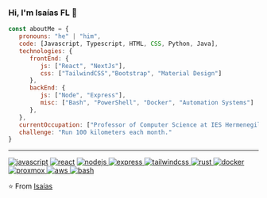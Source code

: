 ### Hi,  I'm Isaías FL 👋 

```javascript
const aboutMe = {
   pronouns: "he" | "him",
   code: [Javascript, Typescript, HTML, CSS, Python, Java],
   technologies: {
      frontEnd: {
         js: ["React", "NextJs"],
         css: ["TailwindCSS","Bootstrap", "Material Design"]
      },
      backEnd: {
         js: ["Node", "Express"],
         misc: ["Bash", "PowerShell", "Docker", "Automation Systems"]
      },
   },
   currentOccupation: ["Professor of Computer Science at IES Hermenegildo Lanz"],
   challenge: "Run 100 kilometers each month."
}
```
___

<!--
Cuando quieras sacar estadísticas.
[![Isaías GitHub stats](https://github-readme-stats.vercel.app/api?username=isaiasfl)](https://github.com/isaiasfl/github-readme-stats)

-->

<!--
**isaiasfl/isaiasfl** is a ✨ _special_ ✨ repository because its `README.md` (this file) appears on your GitHub profile.

Here are some ideas to get you started:

- 🔭 I’m currently working on ...
- 🌱 I’m currently learning ...
- 👯 I’m looking to collaborate on ...
- 🤔 I’m looking for help with ...
- 💬 Ask me about ...
- 📫 How to reach me: ...
- 😄 Pronouns: ...
- ⚡ Fun fact: ...
-->
<a href="https://github.com/isaiasfl"><img src="https://img.shields.io/badge/JS-f5f542.svg?style=for-the-badge&logo=javascript&logoColor=f5f542&labelColor=ffffff" alt="javascript"></a>
<a href="https://github.com/isaiasfl"><img src="https://img.shields.io/badge/react-61DAFB.svg?style=for-the-badge&logo=react&logoColor=61DAFB&labelColor=ffffff" alt="react"></a>
<a href="https://github.com/isaiasfl">
  <img src="https://img.shields.io/badge/Node.js-43853D.svg?style=for-the-badge&logo=node.js&logoColor=43853D&labelColor=ffffff" alt="nodejs">
</a>
<a href="https://github.com/isaiasfl">
  <img src="https://img.shields.io/badge/Express-000000.svg?style=for-the-badge&logo=express&logoColor=000000&labelColor=ffffff" alt="express">
</a>
<a href="https://github.com/isaiasfl">
  <img src="https://img.shields.io/badge/TailwindCSS-06B6D4.svg?style=for-the-badge&logo=tailwindcss&logoColor=06B6D4&labelColor=ffffff" alt="tailwindcss">
</a>
<a href="https://github.com/isaiasfl">
  <img src="https://img.shields.io/badge/Rust-000000.svg?style=for-the-badge&logo=rust&logoColor=000000&labelColor=ffffff" alt="rust">
</a>
<a href="https://github.com/isaiasfl">
  <img src="https://img.shields.io/badge/Docker-2496ED.svg?style=for-the-badge&logo=docker&logoColor=2496ED&labelColor=ffffff" alt="docker">
</a>
<a href="https://github.com/isaiasfl">
  <img src="https://img.shields.io/badge/Proxmox-E57000.svg?style=for-the-badge&logo=proxmox&logoColor=E57000&labelColor=ffffff" alt="proxmox">
</a>
<a href="https://github.com/isaiasfl">
  <img src="https://img.shields.io/badge/AWS-232F3E.svg?style=for-the-badge&logo=amazon-aws&logoColor=FF9900&labelColor=ffffff" alt="aws">
</a>
<a href="https://github.com/isaiasfl"><img src="https://img.shields.io/badge/BASH-4a5057.svg?style=for-the-badge&logo=gnu-bash&logoColor=4a5057&labelColor=ffffff" alt="bash"></a>

⭐️ From [Isaías](https://github.com/isaiasfl)
